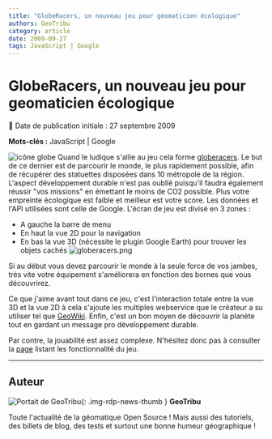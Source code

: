 ```yaml
---
title: "GlobeRacers, un nouveau jeu pour geomaticien écologique"
authors: GeoTribu
category: article
date: 2009-09-27
tags: JavaScript | Google
---
```


# GlobeRacers, un nouveau jeu pour geomaticien écologique


:calendar: Date de publication initiale : 27 septembre 2009

**Mots-clés :** JavaScript | Google


![icône globe](https://cdn.geotribu.fr/img/internal/icons-rdp-news/world.png) Quand le ludique s'allie au jeu cela forme [globeracers](http://www.globeracers.net/index.php?option=com_frontpage&Itemid=1). Le but de ce dernier est de parcourir le monde, le plus rapidement possible, afin de récupérer des statuettes disposées dans 10 métropole de la région. L'aspect développement durable n'est pas oublié puisqu'il faudra également réussir "vos missions" en émettant le moins de CO2 possible. Plus votre empreinte écologique est faible et meilleur est votre score. Les données et l'API utilisées sont celle de Google. L'écran de jeu est divisé en 3 zones :

* A gauche la barre de menu
* En haut la vue 2D pour la navigation
* En bas la vue 3D (nécessite le plugin Google Earth) pour trouver les objets cachés
![globeracers.png](/sites/default/files/Tuto/img/Blog/divers/globeracers.png)

Si au début vous devez parcourir le monde à la seule force de vos jambes, très vite votre équipement s'améliorera en fonction des bornes que vous découvrirez.

Ce que j'aime avant tout dans ce jeu, c'est l'interaction totale entre la vue 3D et la vue 2D à cela s'ajoute les multiples webservice que le créateur a su utiliser tel que [GeoWiki](http://www.geowiki.fr/index.php?title=Accueil). Enfin, c'est un bon moyen de découvrir la planète tout en gardant un message pro développement durable.

Par contre, la jouabilité est assez complexe. N'hésitez donc pas à consulter la [page](http://www.globeracers.net/index.php?option=com_content&task=view&id=25&Itemid=41) listant les fonctionnalité du jeu.



----

## Auteur

![Portait de GeoTribu](https://cdn.geotribu.fr/images/internal/charte/geotribu\_logo\_64x64.png){: .img-rdp-news-thumb }
**GeoTribu**

Toute l'actualité de la géomatique Open Source ! Mais aussi des tutoriels, des billets de blog, des tests et surtout une bonne humeur géographique !
